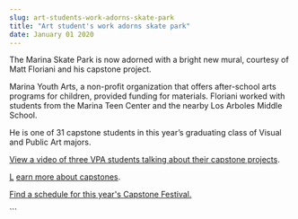 ```yaml
---
slug: art-students-work-adorns-skate-park
title: "Art student's work adorns skate park"
date: January 01 2020
---
```


 
<p>
  The Marina Skate Park is now adorned with a bright new mural, courtesy of Matt
  Floriani and his capstone project.
</p>
<p>
  Marina Youth Arts, a non-profit organization that offers after-school arts
  programs for children, provided funding for materials. Floriani worked with
  students from the Marina Teen Center and the nearby Los Arboles Middle School.
</p>
<p>
  He is one of 31 capstone students in this year’s graduating class of Visual
  and Public Art majors.
</p>
<p>
  <a
    href="https://www.youtube.com/watch?feature=player_embedded&amp;v=tqtnOfp6E9U"
    >View a video of three VPA students talking about their capstone projects</a
  >.
</p>
<p>
  <a
    href="https://news.csumb.edu/news/2012/may/14/news/capping-college-senior-projects"
    >L</a
  >
  <a
    href="https://news.csumb.edu/news/2012/may/14/news/capping-college-senior-projects"
    >earn more about capstones</a
  >.
</p>
<p>
  <a href="https://capstonefestival.csumb.edu/"
    >Find a schedule for this year's Capstone Festival.</a
  >
</p>
<p></p>
```
